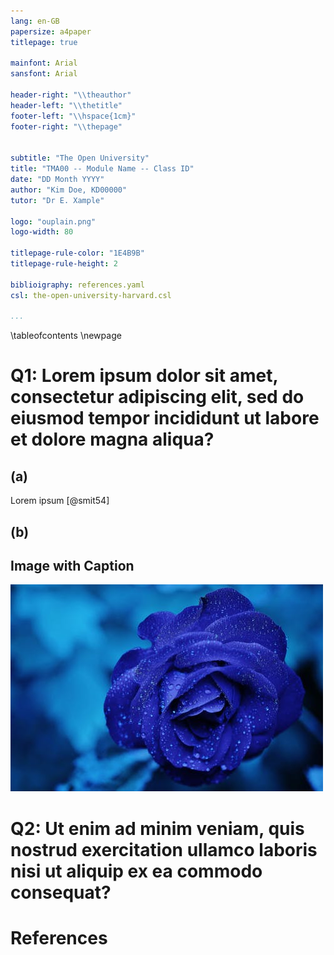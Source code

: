 ```yaml
---
lang: en-GB
papersize: a4paper
titlepage: true

mainfont: Arial
sansfont: Arial

header-right: "\\theauthor"
header-left: "\\thetitle"
footer-left: "\\hspace{1cm}"
footer-right: "\\thepage"


subtitle: "The Open University"
title: "TMA00 -- Module Name -- Class ID"
date: "DD Month YYYY"
author: "Kim Doe, KD00000"
tutor: "Dr E. Xample"

logo: "ouplain.png"
logo-width: 80

titlepage-rule-color: "1E4B9B"
titlepage-rule-height: 2

biblioigraphy: references.yaml
csl: the-open-university-harvard.csl

...
```


\tableofcontents
\newpage

# Q1: Lorem ipsum dolor sit amet, consectetur adipiscing elit, sed do eiusmod tempor incididunt ut labore et dolore magna aliqua?

## (a)
Lorem ipsum [@smit54]

## (b)

## Image with Caption

![Nam liber tempor cum soluta nobis eleifend option congue nihil imperdiet doming id quod mazim placerat facer possim assum. Lorem ipsum dolor sit amet, consectetuer adipiscing elit, sed diam nonummy nibh euismod tincidunt ut laoreet dolore magna aliquam erat volutpat.](image.jpeg)

# Q2: Ut enim ad minim veniam, quis nostrud exercitation ullamco laboris nisi ut aliquip ex ea commodo consequat?

# References
